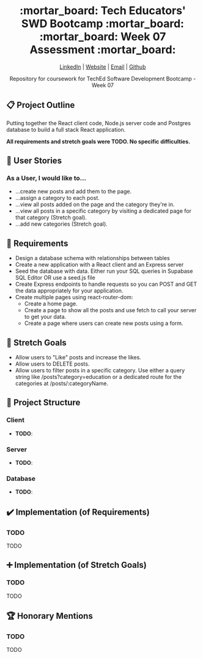 <div align="center">
  <h1>:mortar_board: Tech Educators' SWD Bootcamp :mortar_board:<br/>:mortar_board: Week 07 Assessment :mortar_board:</h1>
    <p>
      <a href="http://www.LinkedIn.com/in/kevin-barr1988">LinkedIn</a> |
      <a href="http://kjb88.github.io">Website</a> |
      <a href="mailto:kevinbarr.business@gmail.com">Email</a> |
      <a href="https://github.com/KJB88">Github</a>
    </p>
  <p>
    Repository for coursework for TechEd Software Development Bootcamp - Week 07
  </p>
</div>
<section>
  <h2>📋 Project Outline</h2>
  <p>Putting together the React client code, Node.js server code and Postgres database to build a full stack React application.</p>
  <p><b>All requirements and stretch goals were TODO. No specific difficulties.</b></p>
</section>
<section>
  <h2>🙍 User Stories</h2>
  <h3>As a User, I would like to...</h3>
  <ul>
    <li>...create new posts and add them to the page.</li>
    <li>...assign a category to each post.</li>
    <li>...view all posts added on the page and the category they're in.</li>
    <li>...view all posts in a specific category by visiting a dedicated page for that category (Stretch goal).</li>
    <li>...add new categories (Stretch goal).</li>
  </ul>
</section>
<section>
<h2>👷 Requirements</h2>
  <ul>
    <li>Design a database schema with relationships between tables</li>
    <li>Create a new application with a React client and an Express server</li>
      <li>Seed the database with data. Either run your SQL queries in Supabase SQL Editor OR use a seed.js file</li>
      <li>Create Express endpoints to handle requests so you can POST and GET the data appropriately for your application.</li>
      <li> Create multiple pages using react-router-dom:
        <ul>
          <li>Create a home page.</li>
          <li>Create a page to show all the posts and use fetch to call your server to get your data.</li>
          <li>Create a page where users can create new posts using a form.</li>
        </ul>
      </li>
  </ul>
</section>
<section>
<h2>🥅 Stretch Goals</h2>
  <ul>
    <li>Allow users to "Like" posts and increase the likes.</li>
    <li>Allow users to DELETE posts.</li>
    <li>Allow users to filter posts in a specific category. Use either a query string like /posts?category=education or a dedicated route for the categories at /posts/:categoryName.</li>
  </ul>
</section>
<section>
  <h2>📁 Project Structure</h2>
  <h3>Client</h3>
  <ul>
    <li><b>TODO</b>:</li>
  </ul>
  <h3>Server</h3>
  <ul>
    <li><b>TODO</b>:</li>
  </ul>
  <h3>Database</h3>
  <ul>
    <li><b>TODO</b>:</li>
  </ul>
</section>
<section>
  <h2>✔️ Implementation (of Requirements)</h2>
    <h3>TODO</h3>
    <p>TODO</p>
</section>
<section>
  <h2>➕ Implementation (of Stretch Goals)</h2>
  <h3>TODO</h3>
  <p>
TODO
  </p>
</section>
<section>
  <h2>🏆 Honorary Mentions</h2>
  <h3>TODO</h3>
  TODO
</section>
